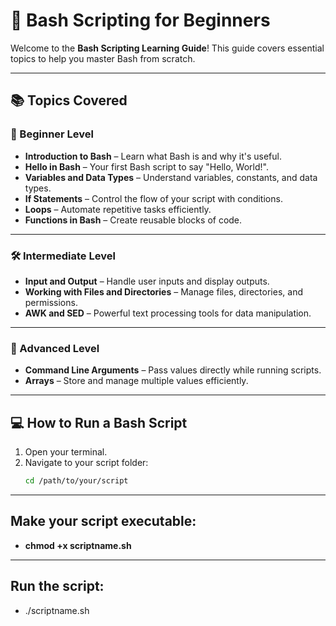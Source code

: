 # 🐚 Bash Scripting for Beginners

Welcome to the **Bash Scripting Learning Guide**! This guide covers essential topics to help you master Bash from scratch.

---

## 📚 Topics Covered
### 🔰 Beginner Level
- **Introduction to Bash** – Learn what Bash is and why it's useful.
- **Hello in Bash** – Your first Bash script to say "Hello, World!".
- **Variables and Data Types** – Understand variables, constants, and data types.
- **If Statements** – Control the flow of your script with conditions.
- **Loops** – Automate repetitive tasks efficiently.
- **Functions in Bash** – Create reusable blocks of code.

---

### 🛠️ Intermediate Level
- **Input and Output** – Handle user inputs and display outputs.
- **Working with Files and Directories** – Manage files, directories, and permissions.
- **AWK and SED** – Powerful text processing tools for data manipulation.

---

### 🚀 Advanced Level
- **Command Line Arguments** – Pass values directly while running scripts.
- **Arrays** – Store and manage multiple values efficiently.

---

## 💻 How to Run a Bash Script
1. Open your terminal.
2. Navigate to your script folder:  
   ```bash
   cd /path/to/your/script

---

## Make your script executable:
- **chmod +x scriptname.sh**

---

## Run the script:
- ./scriptname.sh
